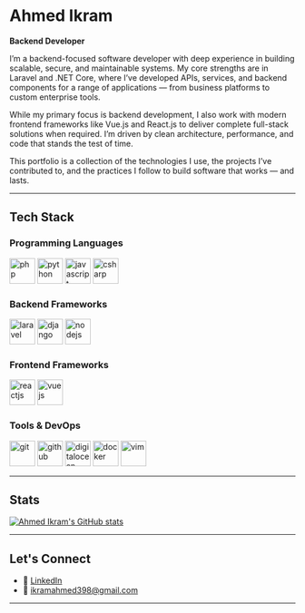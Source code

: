 # Ahmed Ikram

**Backend Developer**

I’m a backend-focused software developer with deep experience in building scalable, secure, and maintainable systems. My core strengths are in Laravel and .NET Core, where I’ve developed APIs, services, and backend components for a range of applications — from business platforms to custom enterprise tools.

While my primary focus is backend development, I also work with modern frontend frameworks like Vue.js and React.js to deliver complete full-stack solutions when required. I’m driven by clean architecture, performance, and code that stands the test of time.

This portfolio is a collection of the technologies I use, the projects I’ve contributed to, and the practices I follow to build software that works — and lasts.

---

## Tech Stack

### Programming Languages
<p align="left">
<img src="https://cdn.jsdelivr.net/gh/devicons/devicon/icons/php/php-original.svg" alt="php" width="45" height="45"/>
<img src="https://cdn.jsdelivr.net/gh/devicons/devicon/icons/python/python-original.svg" alt="python" width="45" height="45"/>
<img src="https://cdn.jsdelivr.net/gh/devicons/devicon/icons/javascript/javascript-original.svg" alt="javascript" width="45" height="45"/>
<img src="https://cdn.jsdelivr.net/gh/devicons/devicon/icons/csharp/csharp-original.svg" alt="csharp" width="45" height="45"/>
</p>


### Backend Frameworks
<p align="left">
<img src="https://cdn.jsdelivr.net/gh/devicons/devicon/icons/laravel/laravel-original.svg" alt="laravel" width="45" height="45"/>
<img src="https://cdn.jsdelivr.net/gh/devicons/devicon/icons/django/django-plain-wordmark.svg" alt="django" width="45" height="45"/>
<img src="https://cdn.jsdelivr.net/gh/devicons/devicon/icons/nodejs/nodejs-original-wordmark.svg" alt="nodejs" width="45" height="45"/>
</p>

### Frontend Frameworks
<p align="left">
<img src="https://cdn.jsdelivr.net/gh/devicons/devicon/icons/react/react-original.svg" alt="reactjs" width="45" height="45"/>
<img src="https://cdn.jsdelivr.net/gh/devicons/devicon/icons/vuejs/vuejs-original.svg" alt="vuejs" width="45" height="45"/>
</p>

### Tools & DevOps
<p align="left">
<img src="https://cdn.jsdelivr.net/gh/devicons/devicon/icons/git/git-original.svg" alt="git" width="45" height="45"/>
<img src="https://cdn.jsdelivr.net/gh/devicons/devicon/icons/github/github-original.svg" alt="github" width="45" height="45"/>
<img src="https://cdn.jsdelivr.net/gh/devicons/devicon/icons/digitalocean/digitalocean-original-wordmark.svg" alt="digitalocean" width="45" height="45"/>
<img src="https://cdn.jsdelivr.net/gh/devicons/devicon/icons/docker/docker-original.svg" alt="docker" width="45" height="45"/>
<img src="https://cdn.jsdelivr.net/gh/devicons/devicon/icons/vim/vim-original.svg" alt="vim" width="45" height="45"/>
</p>

---

## Stats

[![Ahmed Ikram's GitHub stats](https://github-readme-stats.vercel.app/api?username=ahmed-cmyk&show_icons=true&theme=algolia)](https://github.com/anuraghazra/github-readme-stats)

---

## Let's Connect

- 🔗 [LinkedIn](https://www.linkedin.com/in/ahmedikram398/)
- 📧 ikramahmed398@gmail.com

---

